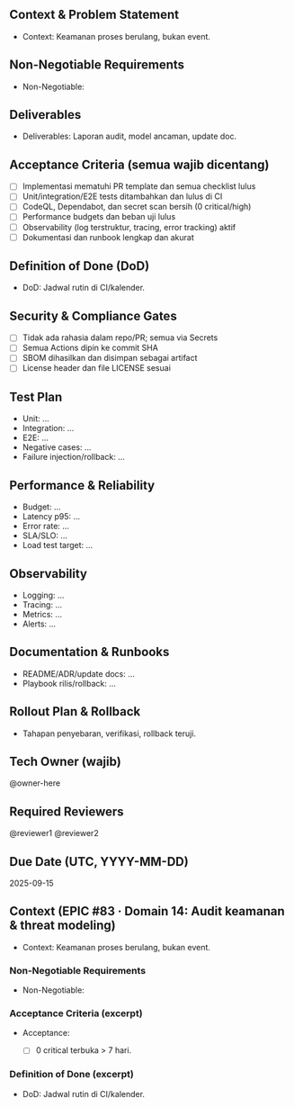 <!-- AUTO:ENTERPRISE_TEMPLATE_V1 BEGIN -->
<!-- epic:#83 domain:14:Audit keamanan & threat modeling generated:2025-08-23T16:32:04.866Z -->
## Context & Problem Statement
- Context: Keamanan proses berulang, bukan event.

## Non-Negotiable Requirements
- Non-Negotiable:

## Deliverables
- Deliverables: Laporan audit, model ancaman, update doc.

## Acceptance Criteria (semua wajib dicentang)
- [ ] Implementasi mematuhi PR template dan semua checklist lulus
- [ ] Unit/integration/E2E tests ditambahkan dan lulus di CI
- [ ] CodeQL, Dependabot, dan secret scan bersih (0 critical/high)
- [ ] Performance budgets dan beban uji lulus
- [ ] Observability (log terstruktur, tracing, error tracking) aktif
- [ ] Dokumentasi dan runbook lengkap dan akurat

## Definition of Done (DoD)
- DoD: Jadwal rutin di CI/kalender.

## Security & Compliance Gates
- [ ] Tidak ada rahasia dalam repo/PR; semua via Secrets
- [ ] Semua Actions dipin ke commit SHA
- [ ] SBOM dihasilkan dan disimpan sebagai artifact
- [ ] License header dan file LICENSE sesuai

## Test Plan
- Unit: ...
- Integration: ...
- E2E: ...
- Negative cases: ...
- Failure injection/rollback: ...

## Performance & Reliability
- Budget: ...
- Latency p95: ...
- Error rate: ...
- SLA/SLO: ...
- Load test target: ...

## Observability
- Logging: ...
- Tracing: ...
- Metrics: ...
- Alerts: ...

## Documentation & Runbooks
- README/ADR/update docs: ...
- Playbook rilis/rollback: ...

## Rollout Plan & Rollback
- Tahapan penyebaran, verifikasi, rollback teruji.

## Tech Owner (wajib)
@owner-here

## Required Reviewers
@reviewer1 @reviewer2

## Due Date (UTC, YYYY-MM-DD)
2025-09-15
<!-- AUTO:ENTERPRISE_TEMPLATE_V1 END -->

<!-- AUTO:CONTEXT_V1 BEGIN -->
<!-- parent:#17 epic:#83 generated:2025-08-23T16:22:24.437Z -->
## Context (EPIC #83 · Domain 14: Audit keamanan & threat modeling)

- Context: Keamanan proses berulang, bukan event.

### Non-Negotiable Requirements
- Non-Negotiable:

### Acceptance Criteria (excerpt)
- Acceptance:
  
  - [ ] 0 critical terbuka > 7 hari.

### Definition of Done (excerpt)
- DoD: Jadwal rutin di CI/kalender.

<!-- AUTO:CONTEXT_V1 END -->
